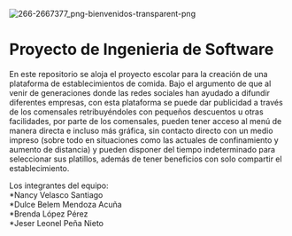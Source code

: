 ![266-2667377_png-bienvenidos-transparent-png](https://user-images.githubusercontent.com/64548201/110268930-2bad7580-7f88-11eb-8fd5-1c1ffd5afeb9.png)


# Proyecto de Ingenieria de Software
En este repositorio se aloja el proyecto escolar para la creación de una plataforma de establecimientos de comida.
Bajo el argumento de que al venir de generaciones donde las redes sociales han ayudado a difundir diferentes empresas, con esta plataforma se puede dar publicidad a través de los comensales retribuyéndoles con pequeños descuentos u otras facilidades, por parte de los comensales, pueden tener acceso al menú de manera directa e incluso más gráfica, sin contacto directo con un medio impreso (sobre todo en situaciones como las actuales de confinamiento y aumento de distancia) y pueden disponer del tiempo indeterminado para seleccionar sus platillos, además de tener beneficios con solo
compartir el establecimiento.


Los integrantes del equipo:<br />
*Nancy Velasco Santiago <br />
*Dulce Belem Mendoza Acuña <br />
*Brenda López Pérez <br />
*Jeser Leonel Peña Nieto <br />
